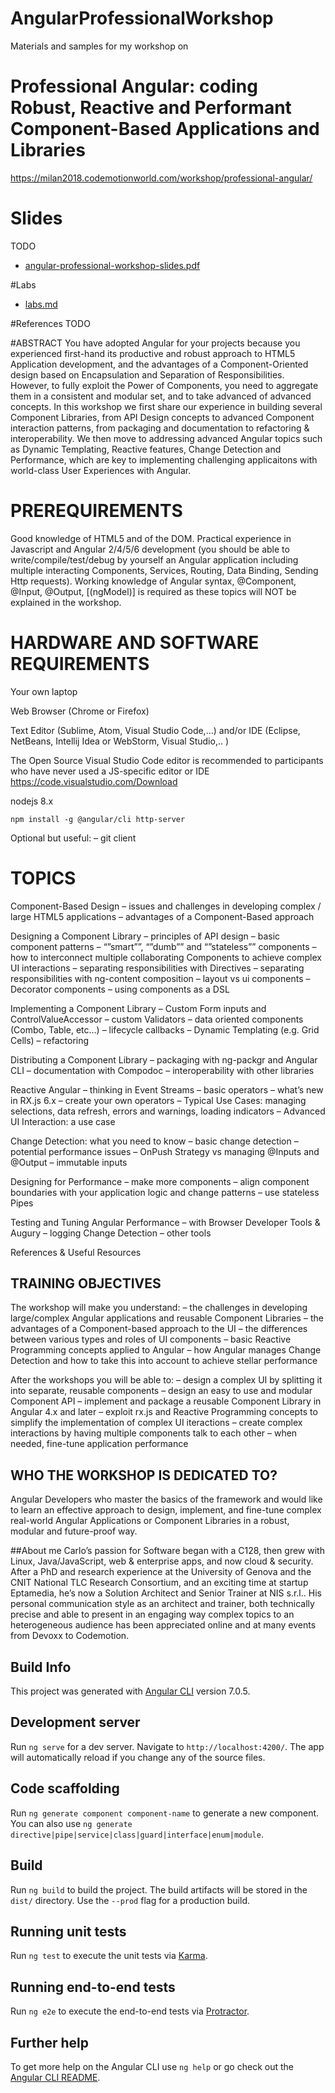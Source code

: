 # AngularProfessionalWorkshop
Materials and samples for my workshop on 

# Professional Angular: coding Robust, Reactive and Performant Component-Based Applications and Libraries
https://milan2018.codemotionworld.com/workshop/professional-angular/

# Slides
TODO 
* [angular-professional-workshop-slides.pdf](angular-professional-workshop.pdf)

#Labs
* [labs.md](labs.md)

#References
TODO 

#ABSTRACT
You have adopted Angular for your projects because you experienced first-hand its productive and robust approach to HTML5 Application development, and the advantages of a Component-Oriented design based on Encapsulation and Separation of Responsibilities. However, to fully exploit the Power of Components, you need to aggregate them in a consistent and modular set, and to take advanced of advanced concepts. In this workshop we first share our experience in building several Component Libraries, from API Design concepts to advanced Component interaction patterns, from packaging and documentation to refactoring & interoperability. We then move to addressing advanced Angular topics such as Dynamic Templating, Reactive features, Change Detection and Performance, which are key to implementing challenging applicaitons with world-class User Experiences with Angular.

# PREREQUIREMENTS
Good knowledge of HTML5 and of the DOM. Practical experience in Javascript and Angular 2/4/5/6 development (you should be able to write/compile/test/debug by yourself an Angular application including multiple interacting Components, Services, Routing, Data Binding, Sending Http requests). Working knowledge of Angular syntax, @Component, @Input, @Output, [(ngModel)] is required as these topics will NOT be explained in the workshop.

# HARDWARE AND SOFTWARE REQUIREMENTS
Your own laptop

Web Browser (Chrome or Firefox)

Text Editor (Sublime, Atom, Visual Studio Code,…) and/or IDE (Eclipse, NetBeans, Intellij Idea or WebStorm, Visual Studio,.. )

The Open Source Visual Studio Code editor is recommended to participants who have never used a JS-specific editor or IDE https://code.visualstudio.com/Download

nodejs 8.x

```
npm install -g @angular/cli http-server 
```

Optional but useful: – git client

# TOPICS
Component-Based Design
– issues and challenges in developing complex / large HTML5 applications
– advantages of a Component-Based approach

Designing a Component Library
– principles of API design
– basic component patterns
– “”smart””, “”dumb”” and “”stateless”” components
– how to interconnect multiple collaborating Components to achieve complex UI interactions
– separating responsibilities with Directives
– separating responsibilities with ng-content composition
– layout vs ui components
– Decorator components
– using components as a DSL

Implementing a Component Library
– Custom Form inputs and ControlValueAccessor
– custom Validators
– data oriented components (Combo, Table, etc…)
– lifecycle callbacks
– Dynamic Templating (e.g. Grid Cells)
– refactoring

Distributing a Component Library
– packaging with ng-packgr and Angular CLI
– documentation with Compodoc
– interoperability with other libraries

Reactive Angular
– thinking in Event Streams
– basic operators
– what’s new in RX.js 6.x
– create your own operators
– Typical Use Cases: managing selections, data refresh, errors and warnings, loading indicators
– Advanced UI Interaction: a use case

Change Detection: what you need to know
– basic change detection
– potential performance issues
– OnPush Strategy vs managing @Inputs and @Output
– immutable inputs

Designing for Performance
– make more components
– align component boundaries with your application logic and change patterns
– use stateless Pipes

Testing and Tuning Angular Performance
– with Browser Developer Tools & Augury
– logging Change Detection
– other tools

References & Useful Resources

## TRAINING OBJECTIVES
The workshop will make you understand:
– the challenges in developing large/complex Angular applications and reusable Component Libraries
– the advantages of a Component-based approach to the UI
– the differences between various types and roles of UI components
– basic Reactive Programming concepts applied to Angular
– how Angular manages Change Detection and how to take this into account to achieve stellar performance

After the workshops you will be able to:
– design a complex UI by splitting it into separate, reusable components
– design an easy to use and modular Component API
– implement and package a reusable Component Library in Angular 4.x and later
– exploit rx.js and Reactive Programming concepts to simplify the implementation of complex UI iteractions
– create complex interactions by having multiple components talk to each other
– when needed, fine-tune application performance

## WHO THE WORKSHOP IS DEDICATED TO?
Angular Developers who master the basics of the framework and would like to learn an effective approach to design, implement, and fine-tune complex real-world Angular Applications or Component Libraries in a robust, modular and future-proof way.

##About me 
Carlo’s passion for Software began with a C128, then grew with Linux, Java/JavaScript, web & enterprise apps, and now cloud & security. After a PhD and research experience at the University of Genova and the CNIT National TLC Research Consortium, and an exciting time at startup Eptamedia, he’s now a Solution Architect and Senior Trainer at NIS s.r.l.. His personal communication style as an architect and trainer, both technically precise and able to present in an engaging  way complex topics to an heterogeneous audience has been appreciated online and at many events from Devoxx to Codemotion.



## Build Info
This project was generated with [Angular CLI](https://github.com/angular/angular-cli) version 7.0.5.

## Development server

Run `ng serve` for a dev server. Navigate to `http://localhost:4200/`. The app will automatically reload if you change any of the source files.

## Code scaffolding

Run `ng generate component component-name` to generate a new component. You can also use `ng generate directive|pipe|service|class|guard|interface|enum|module`.

## Build

Run `ng build` to build the project. The build artifacts will be stored in the `dist/` directory. Use the `--prod` flag for a production build.

## Running unit tests

Run `ng test` to execute the unit tests via [Karma](https://karma-runner.github.io).

## Running end-to-end tests

Run `ng e2e` to execute the end-to-end tests via [Protractor](http://www.protractortest.org/).

## Further help

To get more help on the Angular CLI use `ng help` or go check out the [Angular CLI README](https://github.com/angular/angular-cli/blob/master/README.md).
